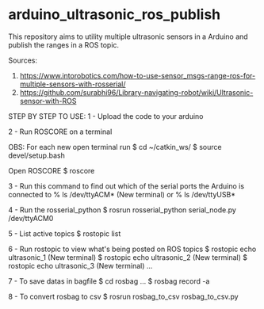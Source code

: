 # arduino_ultrasonic_ros_publish
This repository aims to utility multiple ultrasonic sensors in a Arduino and publish the ranges in a ROS topic.

Sources:
1) https://www.intorobotics.com/how-to-use-sensor_msgs-range-ros-for-multiple-sensors-with-rosserial/
2) https://github.com/surabhi96/Library-navigating-robot/wiki/Ultrasonic-sensor-with-ROS

STEP BY STEP TO USE:
1 - Upload the code to your arduino


2 - Run ROSCORE on a terminal

  OBS: For each new open terminal run
    $ cd ~/catkin_ws/
    $ source devel/setup.bash
  
  Open ROSCORE
  $ roscore


3 - Run this command to find out which of the serial ports the Arduino is connected to
  % ls /dev/ttyACM* (New terminal)
  or
  % ls /dev/ttyUSB*


4 - Run the rosserial_python
  $ rosrun rosserial_python serial_node.py /dev/ttyACM0


5 - List active topics
  $ rostopic list


6 - Run rostopic to view what's being posted on ROS topics
  $ rostopic echo ultrasonic_1 (New terminal)
  $ rostopic echo ultrasonic_2 (New terminal)
  $ rostopic echo ultrasonic_3 (New terminal)
  ...
  
7 - To save datas in bagfile
  $ cd rosbag ...
  $ rosbag record -a
 
8 - To convert rosbag to csv
  $ rosrun rosbag_to_csv rosbag_to_csv.py


